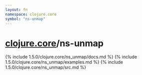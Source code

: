 ```yaml
---
layout: fn
namespace: clojure.core
symbol: "ns-unmap"
---
```


# [clojure.core](../)/ns-unmap

{% include 1.5.0/clojure.core/ns_unmap/docs.md %}
{% include 1.5.0/clojure.core/ns_unmap/examples.md %}
{% include 1.5.0/clojure.core/ns_unmap/src.md %}

